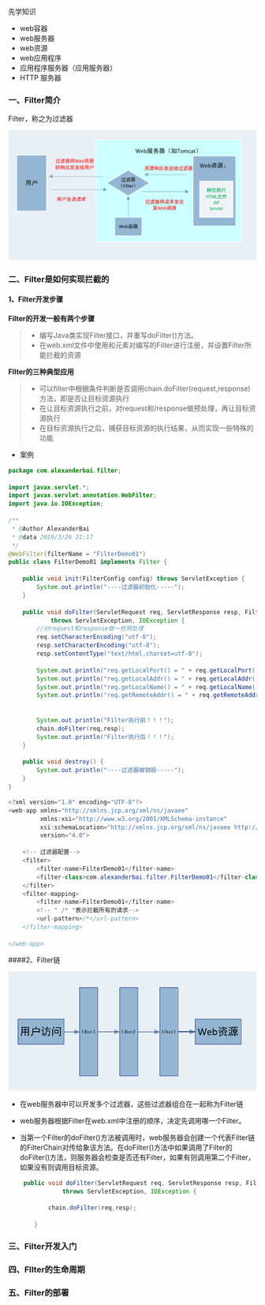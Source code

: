 先学知识

- web容器
- web服务器
- web资源
- web应用程序
- 应用程序服务器（应用服务器）
- HTTP 服务器

### 一、Filter简介

Filter，称之为过滤器

![1553871561325](assets/1553871561325.png)

### 二、Filter是如何实现拦截的

#### 1、Filter开发步骤

**Filter的开发一般有两个步骤**

>- 编写Java类实现Filter接口，并重写doFilter()方法。
>- 在web.xml文件中使用<filter>和<filter-mapping>元素对编写的Filter进行注册，并设置Filter所能拦截的资源



**FIlter的三种典型应用**

>- 可以filter中根据条件判断是否调用chain.doFilter(request,response)方法，即是否让目标资源执行
>- 在让目标资源执行之前，对request和/response做预处理，再让目标资源执行
>- 在目标资源执行之后，捕获目标资源的执行结果，从而实现一些特殊的功能

- 案例

```java
package com.alexanderbai.filter;

import javax.servlet.*;
import javax.servlet.annotation.WebFilter;
import java.io.IOException;

/**
 * @Author AlexanderBai
 * @data 2019/3/29 21:17
 */
@WebFilter(filterName = "FilterDemo01")
public class FilterDemo01 implements Filter {

    public void init(FilterConfig config) throws ServletException {
        System.out.println("----过滤器初始化-----");
    }

    public void doFilter(ServletRequest req, ServletResponse resp, FilterChain chain)
            throws ServletException, IOException {
        //对request和response做一些预处理
        req.setCharacterEncoding("utf-8");
        resp.setCharacterEncoding("utf-8");
        resp.setContentType("text/html,charset=utf-8");

        System.out.println("req.getLocalPort() = " + req.getLocalPort());
        System.out.println("req.getLocalAddr() = " + req.getLocalAddr());
        System.out.println("req.getLocalName() = " + req.getLocalName());
        System.out.println("req.getRemoteAddr() = " + req.getRemoteAddr());


        System.out.println("Filter执行前！！！");
        chain.doFilter(req,resp);
        System.out.println("Filter执行后！！！");
    }

    public void destroy() {
        System.out.println("----过滤器被销毁-----");
    }
}
```

```java
<?xml version="1.0" encoding="UTF-8"?>
<web-app xmlns="http://xmlns.jcp.org/xml/ns/javaee"
         xmlns:xsi="http://www.w3.org/2001/XMLSchema-instance"
         xsi:schemaLocation="http://xmlns.jcp.org/xml/ns/javaee http://xmlns.jcp.org/xml/ns/javaee/web-app_4_0.xsd"
         version="4.0">

    <!-- 过滤器配置-->
    <filter>
        <filter-name>FilterDemo01</filter-name>
        <filter-class>com.alexanderbai.filter.FilterDemo01</filter-class>
    </filter>
    <filter-mapping>
        <filter-name>FilterDemo01</filter-name>
        <!-- " /* "表示拦截所有的请求-->
        <url-pattern>/*</url-pattern>
    </filter-mapping>

</web-app>
```

####2、Filter链

![1553870331240](assets/1553870331240.png)

- 在web服务器中可以开发多个过滤器，这些过滤器组合在一起称为Filter链

- web服务器根据Filter在web.xml中注册的顺序，决定先调用哪一个Filter。

- 当第一个Filter的doFilter()方法被调用时，web服务器会创建一个代表Filter链的FilterChain对传给象该方法。在doFilter()方法中如果调用了Filter的doFilter()方法，则服务器会检查是否还有Filter，如果有则调用第二个Filter，如果没有则调用目标资源。

  ```java
   public void doFilter(ServletRequest req, ServletResponse resp, FilterChain chain)
              throws ServletException, IOException {
        
          chain.doFilter(req,resp);
  
      }
  ```

  

### 三、Filter开发入门



### 四、FIlter的生命周期



### 五、Filter的部署



